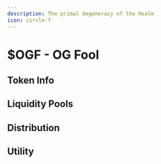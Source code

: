 ```yaml
---
description: The primal degeneracy of the Realm
icon: circle-f
---
```


# $OGF - OG Fool

## Token Info

## Liquidity Pools

## Distribution

## Utility

